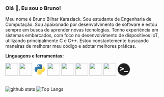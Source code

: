 ### Olá 👋, Eu sou o Bruno!

Meu nome é Bruno Bilhar Karaziack. Sou estudante de Engenharia de Computação. Sou apaixonado por desenvolvimento de software e estou sempre em busca de aprender novas tecnologias. Tenho experiência em sistemas embarcados, com foco no desenvolvimento de dispositivos IoT, utilizando principalmente C e C++. Estou constantemente buscando maneiras de melhorar meu código e adotar melhores práticas.

**Linguagens e ferramentas:**  

<div style="display: inline_block">
<img height="40" width="40" src="https://cdn.jsdelivr.net/gh/devicons/devicon/icons/c/c-original.svg">
<img height="40" width="40" src="https://cdn.jsdelivr.net/gh/devicons/devicon/icons/cplusplus/cplusplus-original.svg">
<img height="40" width="40" src="https://raw.githubusercontent.com/devicons/devicon/master/icons/python/python-original.svg">
<img height="40" width="40" src="https://cdn.jsdelivr.net/gh/devicons/devicon/icons/javascript/javascript-original.svg">
<img height="40" width="40" src="https://cdn.jsdelivr.net/gh/devicons/devicon/icons/git/git-original.svg">
<img height="40" width="40" src="https://cdn.jsdelivr.net/gh/devicons/devicon/icons/arduino/arduino-original-wordmark.svg">
<img height="40" width="40" src="https://cdn.jsdelivr.net/gh/devicons/devicon/icons/raspberrypi/raspberrypi-original.svg">
<img height="40" width="40" src="https://cdn.jsdelivr.net/gh/devicons/devicon/icons/linux/linux-original.svg">
<img height="40" width="40" src="https://raw.githubusercontent.com/github/explore/80688e429a7d4ef2fca1e82350fe8e3517d3494d/topics/terminal/terminal.png">
<br>
<br>
</div>

![github stats](https://github-readme-stats.vercel.app/api?username=bruno-bk&show_icons=true&hide_border=true&theme=dark)
![Top Langs](https://github-readme-stats.vercel.app/api/top-langs/?username=bruno-bk&layout=compact&theme=dark)
